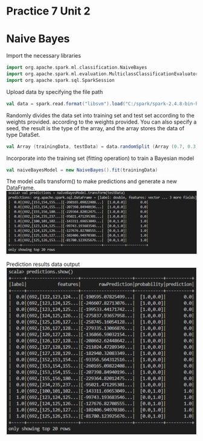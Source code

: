 # Practice 7 Unit 2
# Naive Bayes

Import the necessary libraries

```scala
import org.apache.spark.ml.classification.NaiveBayes
import org.apache.spark.ml.evaluation.MulticlassClassificationEvaluator
import org.apache.spark.sql.SparkSession
```

Upload data by specifying the file path

```scala
val data = spark.read.format("libsvm").load("C:/spark/spark-2.4.8-bin-hadoop2.7/data/mllib/sample_libsvm_data.txt")
```

Randomly divides the data set into training set and test set according to the weights provided. according to the weights provided. You can also specify a seed, the result is the type of the array, and the array stores the data of type DataSet.

```scala
val Array (trainingData, testData) = data.randomSplit (Array (0.7, 0.3), 100L)
```

Incorporate into the training set (fitting operation) to train a Bayesian model

```scala
val naiveBayesModel = new NaiveBayes().fit(trainingData)
```

The model calls transform() to make predictions and generate a new DataFrame.
![](https://github.com/gregorio1297/DatosMasivos/blob/Unit2/Practices/Practice7/P71.png)

Prediction results data output
![](https://github.com/gregorio1297/DatosMasivos/blob/Unit2/Practices/Practice7/P72.png)

